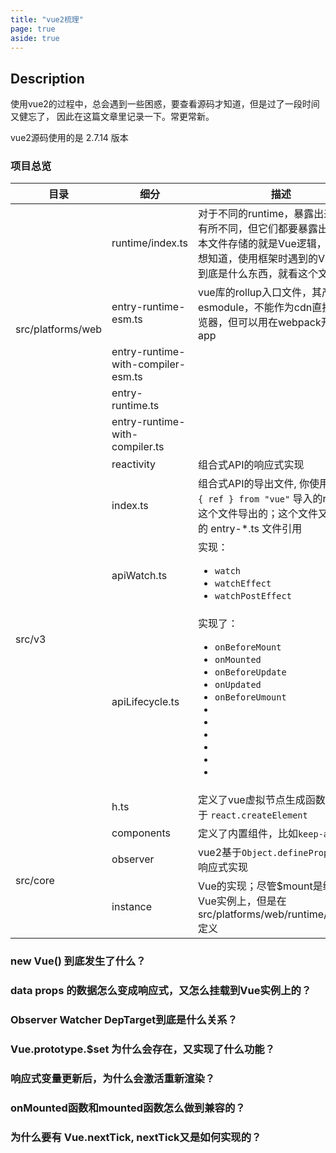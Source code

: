 ```yaml
---
title: "vue2梳理"
page: true
aside: true
---
```


## Description
使用vue2的过程中，总会遇到一些困惑，要查看源码才知道，但是过了一段时间又健忘了，
因此在这篇文章里记录一下。常更常新。

vue2源码使用的是 2.7.14 版本

### 项目总览

<table>
  <tr>
    <th>目录</th>
    <th>细分</th>
    <th>描述</th>
  </tr>
  <tbody>
    <tr>
      <td rowspan="5">src/platforms/web</td>
      <td>runtime/index.ts</td>
      <td>对于不同的runtime，暴露出来的接口有所不同，但它们都要暴露出Vue，本文件存储的就是Vue逻辑，
      如果你想知道，使用框架时遇到的Vue变量到底是什么东西，就看这个文件</td>
    </tr>
    <tr>
      <td>entry-runtime-esm.ts</td>
      <td>vue库的rollup入口文件，其产物是esmodule，不能作为cdn直接用于浏览器，但可以用在webpack开发vue app</td>
    </tr>
    <tr>
      <td>entry-runtime-with-compiler-esm.ts</td>
      <td></td>
    </tr>
    <tr>
      <td>entry-runtime.ts</td>
      <td></td>
    </tr>
    <tr>
      <td>entry-runtime-with-compiler.ts</td>
      <td></td>
    </tr>
    <tr>
      <td rowspan="5">src/v3</td>
      <td>reactivity</td>
      <td>组合式API的响应式实现</td>
    </tr>
    <tr>
      <td>index.ts</td>
      <td>组合式API的导出文件, 你使用 <code>import { ref } from "vue"</code> 导入的ref就是
      这个文件导出的；这个文件又被上面的 entry-*.ts 文件引用</td>
    </tr>
    <tr>
      <td>apiWatch.ts</td>
      <td>
        实现：
        <ul>
          <li><code>watch</code></li>
          <li><code>watchEffect</code></li>
          <li><code>watchPostEffect</code></li>
        </ul>
      </td>
    </tr>
    <tr>
      <td>apiLifecycle.ts</td>
      <td>
        实现了：
        <ul>
          <li><code>onBeforeMount</code></li>
          <li><code>onMounted</code></li>
          <li><code>onBeforeUpdate</code></li>
          <li><code>onUpdated</code></li>
          <li><code>onBeforeUmount</code></li>
          <li><code></code></li>
          <li><code></code></li>
          <li><code></code></li>
          <li><code></code></li>
          <li><code></code></li>
          <li><code></code></li>
        </ul>
      </td>
    </tr>
    <tr>
      <td>h.ts</td>
      <td>定义了vue虚拟节点生成函数，类似于 <code>react.createElement</code></td>
    </tr>
    <tr>
      <td rowspan="4">src/core</td>
      <td>components</td>
      <td>定义了内置组件，比如<code>keep-alive</code></td>
    </tr>
    <tr>
      <td>observer</td>
      <td>vue2基于<code>Object.defineProperty</code>的响应式实现</td>
    </tr>
    <tr>
      <td>instance</td>
      <td>Vue的实现；尽管$mount是绑定在Vue实例上，但是在src/platforms/web/runtime/index.ts定义</td>
    </tr>
  </tbody>
</table>

### new Vue() 到底发生了什么？


### data props 的数据怎么变成响应式，又怎么挂载到Vue实例上的？


### Observer Watcher DepTarget到底是什么关系？


### Vue.prototype.$set 为什么会存在，又实现了什么功能？


### 响应式变量更新后，为什么会激活重新渲染？


### onMounted函数和mounted函数怎么做到兼容的？


### 为什么要有 Vue.nextTick, nextTick又是如何实现的？